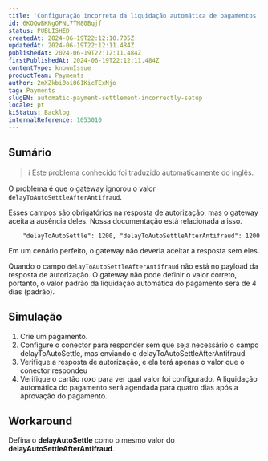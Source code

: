 ```yaml
---
title: 'Configuração incorreta da liquidação automática de pagamentos'
id: 6KOQwBKNgOPNL7TM80Bqjf
status: PUBLISHED
createdAt: 2024-06-19T22:12:10.705Z
updatedAt: 2024-06-19T22:12:11.484Z
publishedAt: 2024-06-19T22:12:11.484Z
firstPublishedAt: 2024-06-19T22:12:11.484Z
contentType: knownIssue
productTeam: Payments
author: 2mXZkbi0oi061KicTExNjo
tag: Payments
slugEN: automatic-payment-settlement-incorrectly-setup
locale: pt
kiStatus: Backlog
internalReference: 1053010
---
```


## Sumário

>ℹ️ Este problema conhecido foi traduzido automaticamente do inglês.


O problema é que o gateway ignorou o valor `delayToAutoSettleAfterAntifraud`.

Esses campos são obrigatórios na resposta de autorização, mas o gateway aceita a ausência deles. Nossa documentação está relacionada a isso.

        "delayToAutoSettle": 1200, "delayToAutoSettleAfterAntifraud": 1200

Em um cenário perfeito, o gateway não deveria aceitar a resposta sem eles.

Quando o campo `delayToAutoSettleAfterAntifraud` não está no payload da resposta de autorização. O gateway não pode definir o valor correto, portanto, o valor padrão da liquidação automática do pagamento será de 4 dias (padrão).

## Simulação



1. Crie um pagamento.
2. Configure o conector para responder sem que seja necessário o campo delayToAutoSettle, mas enviando o delayToAutoSettleAfterAntifraud
3. Verifique a resposta de autorização, e ela terá apenas o valor que o conector respondeu
4. Verifique o cartão roxo para ver qual valor foi configurado. A liquidação automática do pagamento será agendada para quatro dias após a aprovação do pagamento.

## Workaround



Defina o **delayAutoSettle** como o mesmo valor do **delayAutoSettleAfterAntifraud**.





